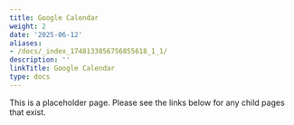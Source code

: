 ```yaml
---
title: Google Calendar
weight: 2
date: '2025-06-12'
aliases:
- /docs/_index_1748133856756855618_1_1/
description: ''
linkTitle: Google Calendar
type: docs
---
```


This is a placeholder page. Please see the links below for any child pages that exist.
